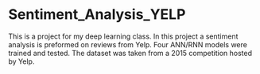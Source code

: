 # Sentiment_Analysis_YELP
This is a project for my deep learning class. In this project a sentiment analysis is preformed on reviews from Yelp. Four ANN/RNN models were trained and tested. 
The dataset was taken from a 2015 competition hosted by Yelp. 
